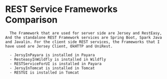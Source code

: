 # REST Service Frameworks Comparison
      The Framework that are used for server side are Jersey and RestEasy, And the standalone REST Framework services are Spring Boot, Spark Java and Javalin. For the client side REST services, the Frameworks that I have used are Jersey Client, OkHTTP and UniRest.
      
      - JersyInPayara is installed in Payara
      - ResteasyInWildfly is installed in Wildfly
      - RESTServiceForUI is installed in Payara
      - JersyInTomcat is installed in Tomcat
      - RESTUI is installed in Tomcat
